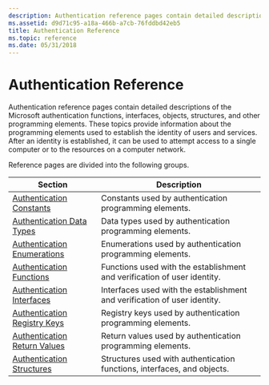 ```yaml
---
description: Authentication reference pages contain detailed descriptions of the Microsoft authentication functions, interfaces, objects, structures, and other programming elements.
ms.assetid: d9d71c95-a18a-466b-a7cb-76fddbd42eb5
title: Authentication Reference
ms.topic: reference
ms.date: 05/31/2018
---
```


# Authentication Reference

Authentication reference pages contain detailed descriptions of the Microsoft authentication functions, interfaces, objects, structures, and other programming elements. These topics provide information about the programming elements used to establish the identity of users and services. After an identity is established, it can be used to attempt access to a single computer or to the resources on a computer network.

Reference pages are divided into the following groups.



| Section                                                          | Description                                                                          |
|------------------------------------------------------------------|--------------------------------------------------------------------------------------|
| [Authentication Constants](authentication-constants.md)         | Constants used by authentication programming elements.<br/>                    |
| [Authentication Data Types](authentication-data-types.md)       | Data types used by authentication programming elements.<br/>                   |
| [Authentication Enumerations](authentication-enumerations.md)   | Enumerations used by authentication programming elements.<br/>                 |
| [Authentication Functions](authentication-functions.md)         | Functions used with the establishment and verification of user identity.<br/>  |
| [Authentication Interfaces](authentication-interfaces.md)       | Interfaces used with the establishment and verification of user identity.<br/> |
| [Authentication Registry Keys](authentication-registry-keys.md) | Registry keys used by authentication programming elements.<br/>                |
| [Authentication Return Values](authentication-return-values.md) | Return values used by authentication programming elements.<br/>                |
| [Authentication Structures](authentication-structures.md)       | Structures used with authentication functions, interfaces, and objects.<br/>   |



 

 

 




